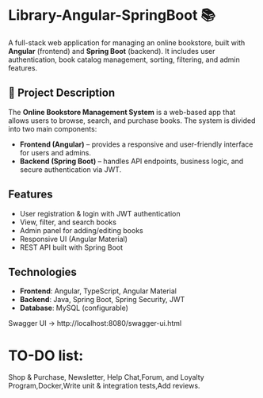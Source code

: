# Library-Angular-SpringBoot 📚

A full-stack web application for managing an online bookstore, built with **Angular** (frontend) and **Spring Boot** (backend). It includes user authentication, book catalog management, sorting, filtering, and admin features.

## 📝 Project Description

The **Online Bookstore Management System** is a web-based app that allows users to browse, search, and purchase books. The system is divided into two main components:
- **Frontend (Angular)** – provides a responsive and user-friendly interface for users and admins.
- **Backend (Spring Boot)** – handles API endpoints, business logic, and secure authentication via JWT.

## Features
- User registration & login with JWT authentication
- View, filter, and search books
- Admin panel for adding/editing books
- Responsive UI (Angular Material)
- REST API built with Spring Boot

## Technologies
- **Frontend**: Angular, TypeScript, Angular Material
- **Backend**: Java, Spring Boot, Spring Security, JWT
- **Database**: MySQL (configurable)

Swagger UI → http://localhost:8080/swagger-ui.html

# TO-DO list:
Shop & Purchase, Newsletter, Help Chat,Forum, and Loyalty Program,Docker,Write unit & integration tests,Add reviews.